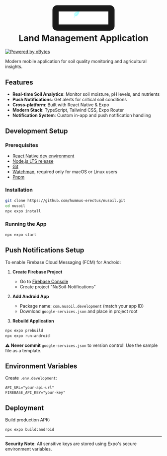 <h1 align="center">
  <img alt="logo" src="./assets/splash-icon.png" width="160px" style="background-color: #1a1a1a; padding: 20px; border-radius: 15px;"/><br/>
Land Management Application </h1>

[![Powered by oBytes](https://img.shields.io/badge/Powered%20by-oBytes%20Template-blue.svg)](https://github.com/obytes/react-native-template-obytes)

Modern mobile application for soil quality monitoring and agricultural insights.

## Features

- **Real-time Soil Analytics**: Monitor soil moisture, pH levels, and nutrients
- **Push Notifications**: Get alerts for critical soil conditions
- **Cross-platform**: Built with React Native & Expo
- **Modern Stack**: TypeScript, Tailwind CSS, Expo Router
- **Notification System**: Custom in-app and push notification handling

## Development Setup

### Prerequisites

- [React Native dev environment ](https://reactnative.dev/docs/environment-setup)
- [Node.js LTS release](https://nodejs.org/en/)
- [Git](https://git-scm.com/)
- [Watchman](https://facebook.github.io/watchman/docs/install#buildinstall), required only for macOS or Linux users
- [Pnpm](https://pnpm.io/installation)

### Installation

```bash
git clone https://github.com/hummus-erectus/nusoil.git
cd nusoil
npx expo install
```

### Running the App

```bash
npx expo start
```

## Push Notifications Setup

To enable Firebase Cloud Messaging (FCM) for Android:

1. **Create Firebase Project**

   - Go to [Firebase Console](https://console.firebase.google.com/)
   - Create project "NuSoil-Notifications"

2. **Add Android App**

   - Package name: `com.nusoil.development` (match your app ID)
   - Download `google-services.json` and place in project root

3. **Rebuild Application**

```bash
npx expo prebuild
npx expo run:android
```

⚠️ **Never commit** `google-services.json` to version control! Use the sample file as a template.

## Environment Variables

Create `.env.development`:

```env
API_URL="your-api-url"
FIREBASE_API_KEY="your-key"
```

## Deployment

Build production APK:

```bash
npx expo build:android
```

---

**Security Note**: All sensitive keys are stored using Expo's secure environment variables.
